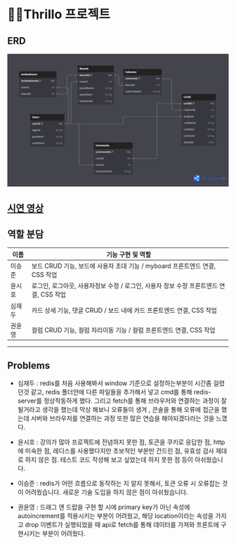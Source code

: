 # 🧑‍💼Thrillo 프로젝트

## ERD

![ERD](/public/img/KanbanBoard.png)

## [시연 영상](https://www.youtube.com/watch?v=sZdtcYi0y4A)

## 역할 분담

| 이름   | 기능 구현 및 역할                                                                      |
| ------ | -------------------------------------------------------------------------------------- |
| 이승준 | 보드 CRUD 기능, 보드에 사용자 초대 기능 / myboard 프론트엔드 연결, CSS 작업            |
| 윤시호 | 로그인, 로그아웃, 사용자정보 수정 / 로그인, 사용자 정보 수정 프론트엔드 연결, CSS 작업 |
| 심재두 | 카드 상세 기능, 댓글 CRUD / 보드 내에 카드 프론트엔드 연결, CSS 작업                   |
| 권윤영 | 컬럼 CRUD 기능, 컬럼 자리이동 기능 / 컬럼 프론트엔드 연결, CSS 작업                    |

---

## Problems

- 심재두 : redis를 처음 사용해봐서 window 기준으로 설정하는부분이 시간좀 걸렸던것 같고, redis 폴더안에 다른 파일들을 추가해서 넣고 cmd를 통해 redis-server를 정상작동하게 했다. 그리고 fetch를 통해 브라우저와 연결하는 과정이 잘될거라고 생각을 했는데 막상 해보니 오류들이 생겨 , 콘솔을 통해 오류에 접근을 했는데 서버와 브라우저를 연결하는 과정 또한 많은 연습을 해야되겠다라는 것을 느꼈다.

- 윤시호 : 강의가 많아 프로젝트에 전념하지 못한 점, 토큰을 쿠키로 응답한 점, http에 미숙한 점, 레디스를 사용했다지만 초보적인 부분만 건드린 점, 유효성 검사 제대로 하지 않은 점.
  테스트 코드 작성해 보고 싶었는데 하지 못한 점 등이 아쉬웠습니다.

- 이승준 : redis가 어떤 흐름으로 동작하는 지 알지 못해서, 토큰 오류 시 오류잡는 것이 어려웠습니다. 새로운 기술 도입을 하지 않은 점이 아쉬웠습니다.

- 권윤영 : 드래그 앤 드랍을 구현 할 시에 primary key가 아닌 속성에 autoincrement를 적용시키는 부분이 어려웠고, 해당 location이라는 속성을 가지고 drop 이벤트가 실행되었을 때 api로 fetch를 통해 데이터를 가져와 프론트에 구현시키는 부분이 어려웠다.

